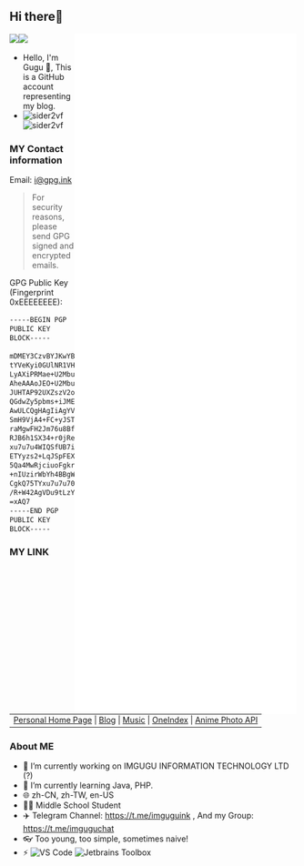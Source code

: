 ## Hi there👋

<a href="https://github.com/sider2vf"><img src="https://avatars.githubusercontent.com/u/116246824?v=4" height=120 /><img height=120 src="https://streak-stats.demolab.com?user=sider2vf&hide_border=true"><img align="right" width="390" src="https://github.com/sider2vf/sider2vf/blob/main/github-metrics.svg"></a> 

- Hello, I'm Gugu 👋, This is a GitHub account representing my blog.
- ![sider2vf](https://komarev.com/ghpvc/?username=sider2vf) ![sider2vf](https://visitor-badge.deta.dev/badge?page_id=sider2vf.profile)

### MY Contact information
 
Email: i@gpg.ink

> For security reasons, please send GPG signed and encrypted emails.

GPG Public Key (Fingerprint 0xEEEEEEEE):

```
-----BEGIN PGP PUBLIC KEY BLOCK-----

mDMEY3CzvBYJKwYBBAHaRw8BAQdAw2XJWX/M+AcTW7B6flgOOAr1wFKE3Axj5ZmU
tYVeKyi0GUlNR1VHVSA8YWRtaW5AaW1ndWd1Lmluaz6IkwQTFgoAOxYhBJ9QHuK6
LyAXiPRMae+U2Mbu7u7uBQJjcOH1AhsDBQsJCAcCAiICBhUKCQgLAgQWAgMBAh4H
AheAAAoJEO+U2Mbu7u7ucb8BAJjxsu55urUaQTURG7BeRjJQWQ8bZHc6Qyb/ShRo
JUHTAP92UXZszV2o54e1y7GMA8UDsyXoQ9HQKyeU7LOOogoMAbQSSU1HVUdVIDxp
QGdwZy5pbms+iJMEExYKADsWIQSfUB7iui8gF4j0TGnvlNjG7u7u7gUCY5S49QIb
AwULCQgHAgIiAgYVCgkICwIEFgIDAQIeBwIXgAAKCRDvlNjG7u7u7mO+AP42KlDF
SmH9VjA4+FC+yJSTZvmfQ43d+K8gW9e8I/8J3AEAiDUCydL/OnQbF/8qvci16tYz
raMgwFH2Jm76u8BfUge4OARjcNPnEgorBgEEAZdVAQUBAQdAiC758i9E+xqXnfKW
RJB6h1SX34+r0jReXZlpJGn6OngDAQgHiHgEGBYIAAkFAmNw4S0CGwwAIQkQ75TY
xu7u7u4WIQSfUB7iui8gF4j0TGnvlNjG7u7u7lB/AP9VzD3I7z2oa6D/TkXRPEgD
ETYyzs2+LqJSpFEX8FxYiAD/fp/NEsVBSXeCzsCDfZd4U/EsVZLSrsTW9NanuB+o
5Qa4MwRjciuoFgkrBgEEAdpHDwEBB0AF5AWH5EuP1DfvG1dxmcTXUuIYpjt07ACP
+nIUzirWbYh4BBgWCgAgFiEEn1Ae4rovIBeI9Exp75TYxu7u7u4FAmNyK6gCGyAA
CgkQ75TYxu7u7u70sAD/V430vuCE2ms2/0QqzGTTP9dBXw3Xl4ZPIwZp1r11gYMA
/R+W42AgVDu9tLzYYJBCtdg6j8KALiEPOFOiKxYdS+sG
=xAQ7
-----END PGP PUBLIC KEY BLOCK-----
```

### MY LINK
<table><tr><td><a href="https://imgugu.ink">Personal Home Page</a> |
<a href="https://blog.imgugu.ink">Blog</a> |
<a href="https://music.imgugu.ink/">Music</a> |
<a href="https://cloud.imgugu.ink/">OneIndex</a> |
<a href="https://moe.imgugu.ink/">Anime Photo API</a></td></tr></table>

### About ME
- 🔭 I’m currently working on IMGUGU INFORMATION TECHNOLOGY LTD (?)
- 🌱 I’m currently learning Java, PHP.
- 🌐 zh-CN, zh-TW, en-US
- 👨‍🎓 Middle School Student
- ✈️ Telegram Channel: https://t.me/imguguink , And my Group: https://t.me/imguguchat
- 👓 Too young, too simple, sometimes naive!
- ⚡ ![VS Code](http://img.shields.io/badge/-VS%20Code-007ACC?style=flat-square&logo=visual-studio-code&logoColor=ffffff) ![Jetbrains Toolbox](https://img.shields.io/badge/Jetbrains-Toolbox-007ACC?style=flat-square&logo=intellij-idea&logoColor=ffffff) 
